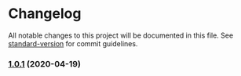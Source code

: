 # Changelog

All notable changes to this project will be documented in this file. See [standard-version](https://github.com/conventional-changelog/standard-version) for commit guidelines.

### [1.0.1](https://github.com/Puzzlout/GoogleSheetCmsLight/compare/v1.0.0...v1.0.1) (2020-04-19)
